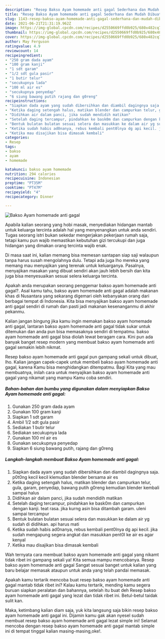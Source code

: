 ```yaml
---
description: "Resep Bakso Ayam homemade anti gagal Sederhana dan Mudah Dibuat"
title: "Resep Bakso Ayam homemade anti gagal Sederhana dan Mudah Dibuat"
slug: 1143-resep-bakso-ayam-homemade-anti-gagal-sederhana-dan-mudah-dibuat
date: 2021-06-21T21:31:19.962Z
image: https://img-global.cpcdn.com/recipes/d2550669ffd0b925/680x482cq70/bakso-ayam-homemade-anti-gagal-foto-resep-utama.jpg
thumbnail: https://img-global.cpcdn.com/recipes/d2550669ffd0b925/680x482cq70/bakso-ayam-homemade-anti-gagal-foto-resep-utama.jpg
cover: https://img-global.cpcdn.com/recipes/d2550669ffd0b925/680x482cq70/bakso-ayam-homemade-anti-gagal-foto-resep-utama.jpg
author: May Ferguson
ratingvalue: 4.9
reviewcount: 14
recipeingredient:
- "250 gram dada ayam"
- "100 gram kanji"
- "1 sdt garam"
- "1/2 sdt gula pasir"
- "1 butir telur"
- "secukupnya lada"
- "100 ml air es"
- "secukupnya penyedap"
- "6 siung bawang putih rajang dan g0reng"
recipeinstructions:
- "Siapkan dada ayam yang sudah dibersihkan dan diambil dagingnya saja. p0t0ng kecil kecil klemudian blender bersama air es"
- "Ketika daging setengah halus, matikan blender dan campurkan telur, gula, garam, penyedap, bawang putih g0reng kemudian blender kembali sampai halus"
- "Didihkan air dalam panci, jika sudah mendidih matikan"
- "Setelah daging tercampur, pindahkan ke bask0m dan campurkan dengan kanji. teat rasa. jika kurng asin bisa ditambah garam. uleni sampai tercampur"
- "Bentuk bulatan bulatan sesuai selera dan masukkan ke dalam air yg sudah di didihkan. api harus mati"
- "Ketika sudah habis ad0nanya, rebus kembali pent0lnya dg api kecil. jika sudah mengapung segera angkat dan masukkan pent0l ke air es agar kenyal"
- "Ketika mau disajikan bisa dimasak kembali"
categories:
- Resep
tags:
- bakso
- ayam
- homemade

katakunci: bakso ayam homemade 
nutrition: 294 calories
recipecuisine: Indonesian
preptime: "PT35M"
cooktime: "PT47M"
recipeyield: "4"
recipecategory: Dinner

---
```



![Bakso Ayam homemade anti gagal](https://img-global.cpcdn.com/recipes/d2550669ffd0b925/680x482cq70/bakso-ayam-homemade-anti-gagal-foto-resep-utama.jpg)

Apabila kalian seorang yang hobi masak, menyediakan hidangan mantab untuk keluarga tercinta adalah hal yang menyenangkan untuk anda sendiri. Tugas seorang istri bukan sekedar mengerjakan pekerjaan rumah saja, tetapi kamu pun wajib memastikan kebutuhan gizi tercukupi dan juga hidangan yang dimakan orang tercinta wajib enak.

Di masa  saat ini, kalian memang bisa memesan santapan siap saji walaupun tanpa harus susah mengolahnya dulu. Tetapi ada juga lho mereka yang memang mau menyajikan yang terenak untuk keluarganya. Pasalnya, menyajikan masakan yang dibuat sendiri akan jauh lebih bersih dan kita juga bisa menyesuaikan sesuai selera keluarga tercinta. 



Apakah anda merupakan seorang penggemar bakso ayam homemade anti gagal?. Asal kamu tahu, bakso ayam homemade anti gagal adalah makanan khas di Nusantara yang sekarang digemari oleh kebanyakan orang dari berbagai tempat di Indonesia. Kita bisa menyajikan bakso ayam homemade anti gagal sendiri di rumah dan pasti jadi makanan kesenanganmu di akhir pekanmu.

Kalian jangan bingung jika kamu ingin memakan bakso ayam homemade anti gagal, lantaran bakso ayam homemade anti gagal tidak sukar untuk ditemukan dan anda pun bisa memasaknya sendiri di tempatmu. bakso ayam homemade anti gagal bisa diolah lewat beragam cara. Kini pun ada banyak banget resep modern yang membuat bakso ayam homemade anti gagal semakin lebih nikmat.

Resep bakso ayam homemade anti gagal pun gampang sekali untuk dibuat, lho. Kalian jangan capek-capek untuk membeli bakso ayam homemade anti gagal, karena Kamu bisa menghidangkan ditempatmu. Bagi Kita yang mau membuatnya, inilah cara untuk menyajikan bakso ayam homemade anti gagal yang nikamat yang mampu Kamu coba sendiri.

<!--inarticleads1-->

##### Bahan-bahan dan bumbu yang digunakan dalam menyiapkan Bakso Ayam homemade anti gagal:

1. Gunakan 250 gram dada ayam
1. Gunakan 100 gram kanji
1. Siapkan 1 sdt garam
1. Ambil 1/2 sdt gula pasir
1. Sediakan 1 butir telur
1. Sediakan secukupnya lada
1. Gunakan 100 ml air es
1. Gunakan secukupnya penyedap
1. Siapkan 6 siung bawang putih, rajang dan g0reng




<!--inarticleads2-->

##### Langkah-langkah membuat Bakso Ayam homemade anti gagal:

1. Siapkan dada ayam yang sudah dibersihkan dan diambil dagingnya saja. p0t0ng kecil kecil klemudian blender bersama air es
1. Ketika daging setengah halus, matikan blender dan campurkan telur, gula, garam, penyedap, bawang putih g0reng kemudian blender kembali sampai halus
1. Didihkan air dalam panci, jika sudah mendidih matikan
1. Setelah daging tercampur, pindahkan ke bask0m dan campurkan dengan kanji. teat rasa. jika kurng asin bisa ditambah garam. uleni sampai tercampur
1. Bentuk bulatan bulatan sesuai selera dan masukkan ke dalam air yg sudah di didihkan. api harus mati
1. Ketika sudah habis ad0nanya, rebus kembali pent0lnya dg api kecil. jika sudah mengapung segera angkat dan masukkan pent0l ke air es agar kenyal
1. Ketika mau disajikan bisa dimasak kembali




Wah ternyata cara membuat bakso ayam homemade anti gagal yang nikamt tidak ribet ini gampang sekali ya! Kita semua mampu mencobanya. Resep bakso ayam homemade anti gagal Sangat sesuai banget untuk kalian yang baru belajar memasak ataupun untuk anda yang telah pandai memasak.

Apakah kamu tertarik mencoba buat resep bakso ayam homemade anti gagal mantab tidak ribet ini? Kalau kamu tertarik, mending kamu segera buruan siapkan peralatan dan bahannya, setelah itu buat deh Resep bakso ayam homemade anti gagal yang lezat dan tidak ribet ini. Betul-betul taidak sulit kan. 

Maka, ketimbang kalian diam saja, yuk kita langsung saja bikin resep bakso ayam homemade anti gagal ini. Dijamin kamu gak akan nyesel sudah membuat resep bakso ayam homemade anti gagal lezat simple ini! Selamat mencoba dengan resep bakso ayam homemade anti gagal mantab simple ini di tempat tinggal kalian masing-masing,oke!.

